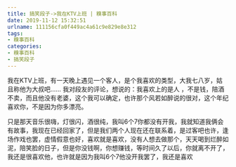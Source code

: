```yaml
---
title: 搞笑段子->我在KTV上班 | 糗事百科
date: 2019-11-12 15:32:51
urlname: 111156cfa0f449ac4a61c9e829e8e312
tags: 
- 糗事百科
categories:
- 糗事百科
- 搞笑段子
---
```

我在KTV上班，有一天晚上遇见一个客人，是个我喜欢的类型，大我七八岁，姑且称他为大叔吧…… 我对段友的评论，想说的：我喜欢上的是人 ，不是钱，陪酒不卖，而且他没有老婆，这个我可以确定，也许那个风若如醉说的很对，这个年纪喜欢你，不是因为你多漂亮。

只是那天音乐很嗨，灯很闪，酒很纯，我叫6个7你都没有开我，我就知道我俩会有故事，我现在已经回家了，但是我们两个人现在还在联系着，是过客吧也许，逢场作戏也罢，虚情假意也好，喜欢就是喜欢，没有人想去做那个，天天喝到烂醉如泥，陪笑脸的日子，但是你没钱啊，你想赚钱，等时间久了以后，你就离不开了，我还是很喜欢他，也许就是因为我叫6个7他没开我罢了，我还是喜欢


